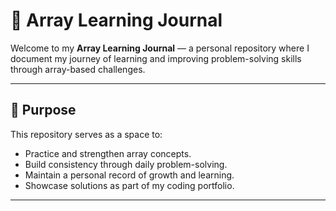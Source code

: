 # 🧠 Array Learning Journal

Welcome to my **Array Learning Journal** — a personal repository where I document my journey of learning and improving problem-solving skills through array-based challenges.

---

## 🎯 Purpose

This repository serves as a space to:
- Practice and strengthen array concepts.
- Build consistency through daily problem-solving.
- Maintain a personal record of growth and learning.
- Showcase solutions as part of my coding portfolio.

---
